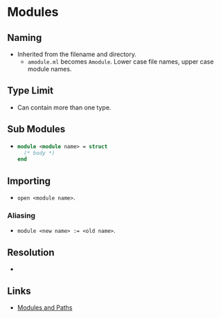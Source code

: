 # Modules

## Naming

- Inherited from the filename and directory.
  + `amodule.ml` becomes `Amodule`. Lower case file names, upper case module names.


## Type Limit

- Can contain more than one type.

## Sub Modules

- ```ocaml
  module <module name> = struct
    (* body *)
  end
  ```

## Importing

- `open <module name>`.

### Aliasing

- `module <new name> := <old name>`.

## Resolution

-

## Links

- [Modules and Paths](https://haxe.org/manual/type-system-modules-and-paths.html)